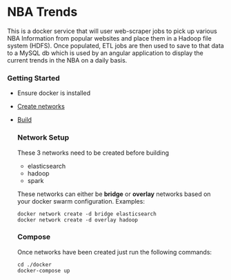 # NBA Trends
This is a docker service that will user web-scraper jobs to pick up various NBA Information from popular websites and place them in a Hadoop file system (HDFS). Once populated, ETL jobs are then used to save to that data to a MySQL db which is used by an angular application to display the current trends in the NBA on a daily basis.

### Getting Started
- Ensure docker is installed
- [Create networks](#network-setup)
- [Build](#compose)

    ### Network Setup
    These 3 networks need to be created before building
    - elasticsearch
    - hadoop
    - spark

    These networks can either be <strong>bridge</strong> or <strong>overlay</strong> networks based on your docker swarm configuration.
    Examples: 
    ```
    docker network create -d bridge elasticsearch
    docker network create -d overlay hadoop
    ```

    ### Compose
    Once networks have been created just run the following commands:
    ```
    cd ./docker
    docker-compose up
    ```